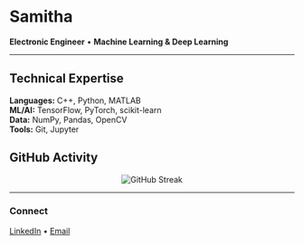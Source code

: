 # Samitha

**Electronic Engineer** • **Machine Learning & Deep Learning**

---


## Technical Expertise

**Languages:** C++, Python, MATLAB  
**ML/AI:** TensorFlow, PyTorch, scikit-learn  
**Data:** NumPy, Pandas, OpenCV  
**Tools:** Git, Jupyter 



## GitHub Activity

<p align="center">
  <img src="https://github-readme-streak-stats.herokuapp.com?user=samitha278&theme=default&hide_border=true&card_width=400" alt="GitHub Streak" />
</p>

---

### Connect

[LinkedIn](https://linkedin.com/in/samitha-sahan-52211a254) • [Email](mailto:samithasahanssb@gmail.com.com)


